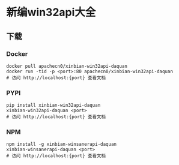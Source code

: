 # 新编win32api大全

## 下载

### Docker

```
docker pull apachecn0/xinbian-win32api-daquan
docker run -tid -p <port>:80 apachecn0/xinbian-win32api-daquan
# 访问 http://localhost:{port} 查看文档
```

### PYPI

```
pip install xinbian-win32api-daquan
xinbian-win32api-daquan <port>
# 访问 http://localhost:{port} 查看文档
```

### NPM

```
npm install -g xinbian-winsanerapi-daquan
xinbian-winsanerapi-daquan <port>
# 访问 http://localhost:{port} 查看文档
```